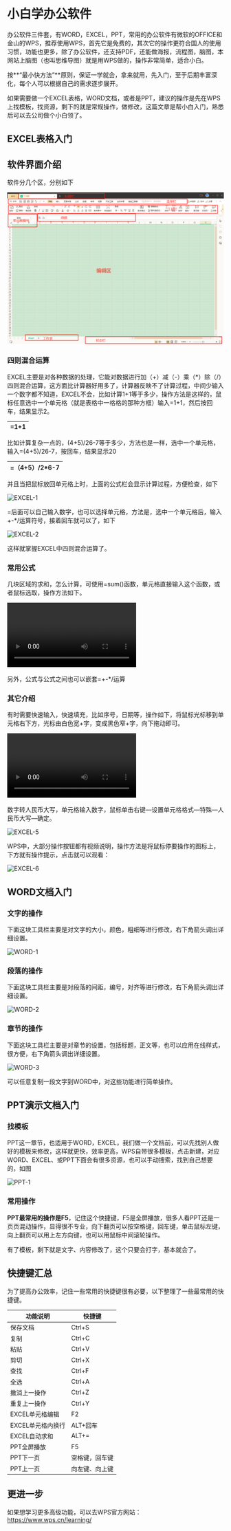 # 小白学办公软件

办公软件三件套，有WORD，EXCEL，PPT，常用的办公软件有微软的OFFICE和金山的WPS，推荐使用WPS，首先它是免费的，其次它的操作更符合国人的使用习惯，功能也更多，除了办公软件，还支持PDF，还能做海报，流程图，脑图，本网站上脑图（也叫思维导图）就是用WPS做的，操作非常简单，适合小白。

按**“最小快方法”**原则，保证一学就会，拿来就用，先入门，至于后期丰富深化，每个人可以根据自己的需求逐步展开。

如果需要做一个EXCEL表格，WORD文档，或者是PPT，建议的操作是先在WPS上找模板，找资源，剩下的就是常规操作，做修改，这篇文章是帮小白入门，熟悉后可以去公司做个小白领了。

## EXCEL表格入门

## 软件界面介绍

软件分几个区，分别如下

![EXCEL](WPS/EXCEL.png)

### 四则混合运算

EXCEL主要是对各种数据的处理，它能对数据进行加（+）减（-）乘（*）除（/）四则混合运算，这方面比计算器好用多了，计算器反映不了计算过程，中间少输入一个数字都不知道，EXCEL不会，比如计算1+1等于多少，操作方法是这样的，鼠标任意选中一个单元格（就是表格中一格格的那种方框）输入=1+1，然后按回车，结果显示2。

| =1+1 |
| ---- |

比如计算复杂一点的，(4+5)/26-7等于多少，方法也是一样，选中一个单元格，输入=(4+5)/26-7，按回车，结果显示20

| =（4+5）/2*6-7 |
| -------------- |

并且当把鼠标放回单元格上时，上面的公式栏会显示计算过程，方便检查，如下

![EXCEL-1](D:\360data\重要数据\桌面\新建文件夹\EXCEL-1.png)

=后面可以自己输入数字，也可以选择单元格，方法是，选中一个单元格后，输入+-*/运算符号，接着回车就可以了，如下

![EXCEL-2](D:\360data\重要数据\桌面\新建文件夹\EXCEL-2.png)

这样就掌握EXCEL中四则混合运算了。

### 常用公式

几块区域的求和，怎么计算，可使用=sum()函数，单元格直接输入这个函数，或者鼠标选取，操作方法如下。

<video src="D:\360data\重要数据\桌面\新建文件夹\EXCEL-3.mp4"></video>

另外，公式与公式之间也可以嵌套=+-*/运算

### 其它介绍

有时需要快速输入，快速填充，比如序号，日期等，操作如下，将鼠标光标移到单元格右下方，光标由白色宽+字，变成黑色窄+字，向下拖动即可。

<video src="D:\360data\重要数据\桌面\新建文件夹\EXCEL-4.mp4"></video>

数字转人民币大写，单元格输入数字，鼠标单击右键—设置单元格格式—特殊—人民币大写—确定。

![EXCEL-5](D:\360data\重要数据\桌面\新建文件夹\EXCEL-5.png)

WPS中，大部分操作按钮都有视频说明，操作方法是将鼠标停要操作的图标上，下方就有操作提示，点击就可以观看：

![EXCEL-6](D:\360data\重要数据\桌面\新建文件夹\EXCEL-6.png)

## WORD文档入门

### 文字的操作

下面这块工具栏主要是对文字的大小，颜色，粗细等进行修改，右下角箭头调出详细设置。

![WORD-1](D:\360data\重要数据\桌面\新建文件夹\WORD-1.png)

### 段落的操作

下面这块工具栏主要是对段落的间距，编号，对齐等进行修改，右下角箭头调出详细设置。

![WORD-2](D:\360data\重要数据\桌面\新建文件夹\WORD-2.png)

### 章节的操作

下面这块工具栏主要是对章节的设置，包括标题，正文等，也可以应用在线样式，很方便，右下角箭头调出详细设置。

![WORD-3](D:\360data\重要数据\桌面\新建文件夹\WORD-3.png)

可以任意复制一段文字到WORD中，对这些功能进行简单操作。

## PPT演示文档入门

### 找模板

PPT这一章节，也适用于WORD，EXCEL，我们做一个文档前，可以先找别人做好的模板来修改，这样就更快，效率更高，WPS自带很多模板，点击新建，对应WORD、EXCEL、或PPT下面会有很多资源，也可以手动搜索，找到自己想要的，如图

![PPT-1](D:\360data\重要数据\桌面\新建文件夹\PPT-1.png)

### 常用操作

**PPT最常用的操作是F5**，记住这个快捷键，F5是全屏播放，很多人看PPT还是一页页混动操作，显得很不专业，向下翻页可以按空格键，回车键，单击鼠标左键，向上翻页可以用上左方向键，也可以用鼠标中间滚轮操作。

有了模板，剩下就是文字、内容修改了，这个只要会打字，基本就会了。

## 快捷键汇总

为了提高办公效率，记住一些常用的快捷键很有必要，以下整理了一些最常用的快捷键。

| 功能说明          | 快捷键         |
| ----------------- | -------------- |
| 保存文档          | Ctrl+S         |
| 复制              | Ctrl+C         |
| 粘贴              | Ctrl+V         |
| 剪切              | Ctrl+X         |
| 查找              | Ctrl+F         |
| 全选              | Ctrl+A         |
| 撤消上一操作      | Ctrl+Z         |
| 重复上一操作      | Ctrl+Y         |
| EXCEL单元格编辑   | F2             |
| EXCEL单元格内换行 | ALT+回车       |
| EXCEL自动求和     | ALT+=          |
| PPT全屏播放       | F5             |
| PPT下一页         | 空格键，回车键 |
| PPT上一页         | 向左键、向上键 |

## 更进一步

如果想学习更多高级功能，可以去WPS官方网站：https://www.wps.cn/learning/

